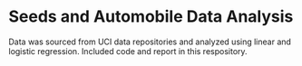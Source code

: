 # Seeds and Automobile Data Analysis

Data was sourced from UCI data repositories and analyzed using linear and logistic regression. Included code and report in this respository.
